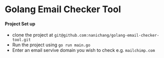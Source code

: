 # Golang Email Checker Tool

#### Project Set up
- clone the project at `git@github.com:nanichang/golang-email-checker-tool.git`
- Run the project using `go run main.go`
- Enter an email servive domain you wish to check e.g. `mailchimp.com`
